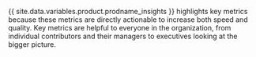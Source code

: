 {{ site.data.variables.product.prodname_insights }} highlights key metrics because these metrics are directly actionable to increase both speed and quality. Key metrics are helpful to everyone in the organization, from individual contributors and their managers to executives looking at the bigger picture.
